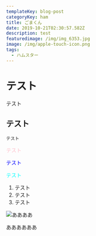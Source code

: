 ```yaml
---
templateKey: blog-post
categoryKey: ham
title: ごまくん
date: 2019-10-21T02:30:57.582Z
description: test
featuredimage: /img/img_6353.jpg
image: /img/apple-touch-icon.png
tags:
  - ハムスター
---
```

# テスト

テスト

## テスト

```
テスト
```

<font color="Pink">テスト</font>

<font color="Blue">テスト</font>

<font color="Aqua">テスト</font>

1. テスト
2. テスト
3. テスト

![ああああ](/img/01.png "きなこ！")

ああああああ
